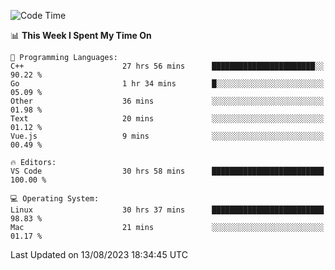 
<!--START_SECTION:waka-->
![Code Time](http://img.shields.io/badge/Code%20Time-980%20hrs%203%20mins-blue)

📊 **This Week I Spent My Time On** 

```text
💬 Programming Languages: 
C++                      27 hrs 56 mins      ███████████████████████░░   90.22 % 
Go                       1 hr 34 mins        █░░░░░░░░░░░░░░░░░░░░░░░░   05.09 % 
Other                    36 mins             ░░░░░░░░░░░░░░░░░░░░░░░░░   01.98 % 
Text                     20 mins             ░░░░░░░░░░░░░░░░░░░░░░░░░   01.12 % 
Vue.js                   9 mins              ░░░░░░░░░░░░░░░░░░░░░░░░░   00.49 % 

🔥 Editors: 
VS Code                  30 hrs 58 mins      █████████████████████████   100.00 % 

💻 Operating System: 
Linux                    30 hrs 37 mins      █████████████████████████   98.83 % 
Mac                      21 mins             ░░░░░░░░░░░░░░░░░░░░░░░░░   01.17 % 
```


 Last Updated on 13/08/2023 18:34:45 UTC
<!--END_SECTION:waka-->

